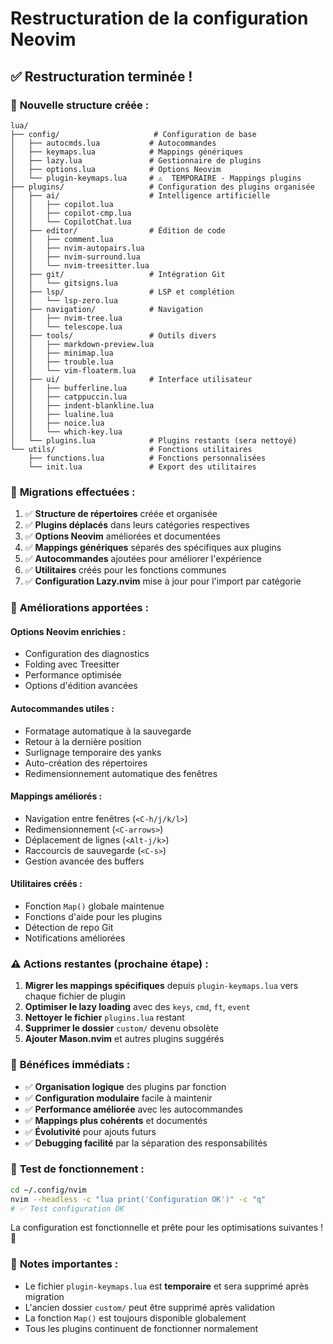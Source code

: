 # Restructuration de la configuration Neovim

## ✅ Restructuration terminée !

### 📁 **Nouvelle structure créée :**

```
lua/
├── config/                     # Configuration de base
│   ├── autocmds.lua           # Autocommandes
│   ├── keymaps.lua            # Mappings génériques
│   ├── lazy.lua               # Gestionnaire de plugins
│   ├── options.lua            # Options Neovim
│   └── plugin-keymaps.lua     # ⚠️  TEMPORAIRE - Mappings plugins
├── plugins/                   # Configuration des plugins organisée
│   ├── ai/                    # Intelligence artificielle
│   │   ├── copilot.lua
│   │   ├── copilot-cmp.lua
│   │   └── CopilotChat.lua
│   ├── editor/                # Édition de code
│   │   ├── comment.lua
│   │   ├── nvim-autopairs.lua
│   │   ├── nvim-surround.lua
│   │   └── nvim-treesitter.lua
│   ├── git/                   # Intégration Git
│   │   └── gitsigns.lua
│   ├── lsp/                   # LSP et complétion
│   │   └── lsp-zero.lua
│   ├── navigation/            # Navigation
│   │   ├── nvim-tree.lua
│   │   └── telescope.lua
│   ├── tools/                 # Outils divers
│   │   ├── markdown-preview.lua
│   │   ├── minimap.lua
│   │   ├── trouble.lua
│   │   └── vim-floaterm.lua
│   ├── ui/                    # Interface utilisateur
│   │   ├── bufferline.lua
│   │   ├── catppuccin.lua
│   │   ├── indent-blankline.lua
│   │   ├── lualine.lua
│   │   ├── noice.lua
│   │   └── which-key.lua
│   └── plugins.lua            # Plugins restants (sera nettoyé)
└── utils/                     # Fonctions utilitaires
    ├── functions.lua          # Fonctions personnalisées
    └── init.lua               # Export des utilitaires
```

### 🔄 **Migrations effectuées :**

1. ✅ **Structure de répertoires** créée et organisée
2. ✅ **Plugins déplacés** dans leurs catégories respectives
3. ✅ **Options Neovim** améliorées et documentées
4. ✅ **Mappings génériques** séparés des spécifiques aux plugins
5. ✅ **Autocommandes** ajoutées pour améliorer l'expérience
6. ✅ **Utilitaires** créés pour les fonctions communes
7. ✅ **Configuration Lazy.nvim** mise à jour pour l'import par catégorie

### 🚀 **Améliorations apportées :**

#### **Options Neovim enrichies :**
- Configuration des diagnostics
- Folding avec Treesitter
- Performance optimisée
- Options d'édition avancées

#### **Autocommandes utiles :**
- Formatage automatique à la sauvegarde
- Retour à la dernière position
- Surlignage temporaire des yanks
- Auto-création des répertoires
- Redimensionnement automatique des fenêtres

#### **Mappings améliorés :**
- Navigation entre fenêtres (`<C-h/j/k/l>`)
- Redimensionnement (`<C-arrows>`)
- Déplacement de lignes (`<Alt-j/k>`)
- Raccourcis de sauvegarde (`<C-s>`)
- Gestion avancée des buffers

#### **Utilitaires créés :**
- Fonction `Map()` globale maintenue
- Fonctions d'aide pour les plugins
- Détection de repo Git
- Notifications améliorées

### ⚠️ **Actions restantes (prochaine étape) :**

1. **Migrer les mappings spécifiques** depuis `plugin-keymaps.lua` vers chaque fichier de plugin
2. **Optimiser le lazy loading** avec des `keys`, `cmd`, `ft`, `event`
3. **Nettoyer le fichier** `plugins.lua` restant
4. **Supprimer le dossier** `custom/` devenu obsolète
5. **Ajouter Mason.nvim** et autres plugins suggérés

### 🎯 **Bénéfices immédiats :**

- ✅ **Organisation logique** des plugins par fonction
- ✅ **Configuration modulaire** facile à maintenir
- ✅ **Performance améliorée** avec les autocommandes
- ✅ **Mappings plus cohérents** et documentés
- ✅ **Évolutivité** pour ajouts futurs
- ✅ **Debugging facilité** par la séparation des responsabilités

### 🧪 **Test de fonctionnement :**

```bash
cd ~/.config/nvim
nvim --headless -c "lua print('Configuration OK')" -c "q"
# ✅ Test configuration OK
```

La configuration est fonctionnelle et prête pour les optimisations suivantes ! 🚀

### 📝 **Notes importantes :**

- Le fichier `plugin-keymaps.lua` est **temporaire** et sera supprimé après migration
- L'ancien dossier `custom/` peut être supprimé après validation
- La fonction `Map()` est toujours disponible globalement
- Tous les plugins continuent de fonctionner normalement
